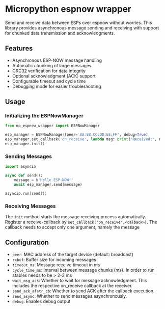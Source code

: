 # Micropython espnow wrapper
Send and receive data between ESPs over espnow without worries. This library provides asynchronous message sending and receiving with support for chunked data transmission and acknowledgments.

## Features
- Asynchronous ESP-NOW message handling
- Automatic chunking of large messages
- CRC32 verification for data integrity
- Optional acknowledgment (ACK) support
- Configurable timeout and cycle time
- Debugging mode for easier troubleshooting

## Usage

### Initializing the ESPNowManager
```python
from mp_espnow_wrapper import ESPNowManager

esp_manager = ESPNowManager(peer='AA:BB:CC:DD:EE:FF', debug=True)
esp_manager.set_callback('on_receive', lambda msg: print("Received:", msg))
esp_manager.init()
```

### Sending Messages
```python
import asyncio

async def send():
    message = b'Hello ESP-NOW!'
    await esp_manager.send(message)

asyncio.run(send())
```

### Receiving Messages
The `init` method starts the message receiving process automatically.
Register a receive-callback by `set_callback('on_receive',<calback>)`. The callback needs to accept only one argument, namely the message

## Configuration
- `peer`: MAC address of the target device (default: broadcast)
- `rxbuf`: Buffer size for incoming messages
- `timeout_ms`: Message receive timeout in ms
- `cycle_time_ms`: Interval between message chunks (ms). In order to run stables needs to be > 2-3 ms
- `wait_msg_ack`: Whether to wait for message acknowledgment. This includes the respective on_receive callback at the receiver.
- `send_ack_afetr_cb`: Whether to send ACK after the callback execution.
- `send_async`: Whether to send messages asynchronously.
- `debug`: Enables debug output
